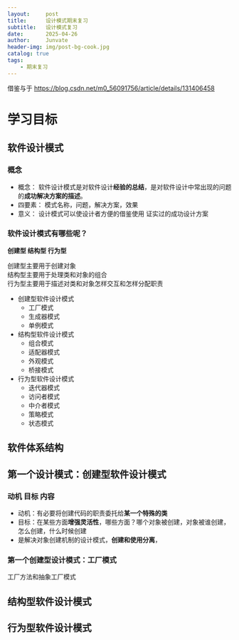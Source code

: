 ```yaml
---
layout:     post
title:      设计模式期末复习
subtitle:   设计模式复习
date:       2025-04-26
author:     Junvate
header-img: img/post-bg-cook.jpg
catalog: true
tags:
    - 期末复习
---
```

借鉴与于
https://blog.csdn.net/m0_56091756/article/details/131406458
# 学习目标
## 软件设计模式
### 概念
- 概念：
软件设计模式是对软件设计**经验的总结**，是对软件设计中常出现的问题的**成功解决方案的描述**。
- 四要素：
模式名称，问题，解决方案，效果
- 意义：
设计模式可以使设计者方便的借鉴使用 证实过的成功设计方案
### 软件设计模式有哪些呢？
**创建型 结构型 行为型**   


创建型主要用于创建对象    
结构型主要用于处理类和对象的组合  
行为型主要用于描述对类和对象怎样交互和怎样分配职责  
- 创建型软件设计模式
    - 工厂模式
    - 生成器模式
    - 单例模式
- 结构型软件设计模式
    - 组合模式
    - 适配器模式
    - 外观模式
    - 桥接模式
- 行为型软件设计模式
    - 迭代器模式
    - 访问者模式
    - 中介者模式
    - 策略模式
    - 状态模式
## 软件体系结构

## 第一个设计模式：创建型软件设计模式
### 动机 目标 内容
- 动机：有必要将创建代码的职责委托给**某一个特殊的类**
- 目标：在某些方面**增强灵活性**，哪些方面？哪个对象被创建，对象被谁创建，怎么创建，什么时候创建
- 是解决对象创建机制的设计模式，**创建和使用分离**，
### 第一个创建型设计模式：工厂模式
工厂方法和抽象工厂模式



## 结构型软件设计模式
## 行为型软件设计模式